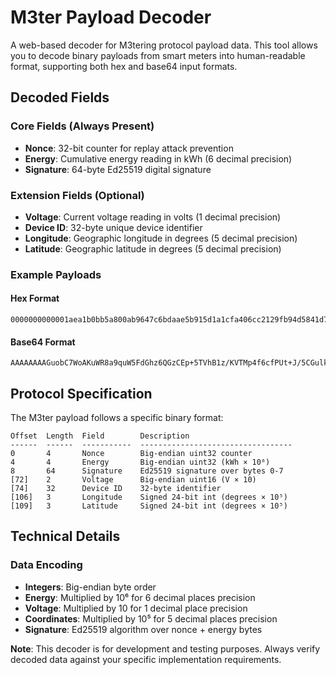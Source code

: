 # M3ter Payload Decoder

A web-based decoder for M3tering protocol payload data. This tool allows you to decode binary payloads from smart meters into human-readable format, supporting both hex and base64 input formats.

## Decoded Fields

### Core Fields (Always Present)
- **Nonce**: 32-bit counter for replay attack prevention
- **Energy**: Cumulative energy reading in kWh (6 decimal precision)
- **Signature**: 64-byte Ed25519 digital signature

### Extension Fields (Optional)
- **Voltage**: Current voltage reading in volts (1 decimal precision)
- **Device ID**: 32-byte unique device identifier
- **Longitude**: Geographic longitude in degrees (5 decimal precision)
- **Latitude**: Geographic latitude in degrees (5 decimal precision)

### Example Payloads

#### Hex Format
```
0000000000001aea1b0bb5a800ab9647c6bdaae5b915d1a1cfa406cc2129fb94d5841d73fca553329e1fe9c7cf52df89ff9086ba5929825739f72b55f1538448e22baaedf454db050082356963ce530d3dc24cbb2c0870923171442efbb202de75b0572da97b22de9767
```

#### Base64 Format
```
AAAAAAAAGuobC7WoAKuWR8a9quW5FdGhz6QGzCEp+5TVhB1z/KVTMp4f6cfPUt+J/5CGulkpglc59ytV8VOESOIrqu30VNsFAII1aWPOUw09wky7LAhwkjFxRC77sgLedbBXLal7It6XZw==
```

## Protocol Specification

The M3ter payload follows a specific binary format:

```
Offset  Length  Field        Description
------  ------  -----------  ----------------------------------
0       4       Nonce        Big-endian uint32 counter
4       4       Energy       Big-endian uint32 (kWh × 10⁶)
8       64      Signature    Ed25519 signature over bytes 0-7
[72]    2       Voltage      Big-endian uint16 (V × 10)
[74]    32      Device ID    32-byte identifier
[106]   3       Longitude    Signed 24-bit int (degrees × 10⁵)
[109]   3       Latitude     Signed 24-bit int (degrees × 10⁵)
```

## Technical Details

### Data Encoding
- **Integers**: Big-endian byte order
- **Energy**: Multiplied by 10⁶ for 6 decimal places precision
- **Voltage**: Multiplied by 10 for 1 decimal place precision
- **Coordinates**: Multiplied by 10⁵ for 5 decimal places precision
- **Signature**: Ed25519 algorithm over nonce + energy bytes

**Note**: This decoder is for development and testing purposes. Always verify decoded data against your specific implementation requirements.
